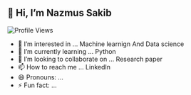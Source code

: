 ## 👋 Hi, I’m Nazmus Sakib
![Profile Views](https://komarev.com/ghpvc/?username=Nazmussakib247&label=Profile%20Views&color=0e75b6&style=flat)  

- 👀 I’m interested in ...  Machine learnign And Data science
- 🌱 I’m currently learning ...  Python
- 💞️ I’m looking to collaborate on ... Research paper 
- 📫 How to reach me ...  LinkedIn
- 😄 Pronouns: ...  
- ⚡ Fun fact: ...  

<!---
Nazmussakib247/Nazmussakib247 is a ✨ special ✨ repository because its `README.md` (this file) appears on your GitHub profile.
You can click the Preview link to take a look at your changes.
--->
